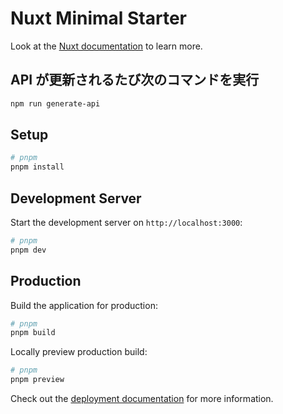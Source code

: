 # Nuxt Minimal Starter

Look at the [Nuxt documentation](https://nuxt.com/docs/getting-started/introduction) to learn more.

## API が更新されるたび次のコマンドを実行

```bash
npm run generate-api
```

## Setup

```bash
# pnpm
pnpm install
```

## Development Server

Start the development server on `http://localhost:3000`:

```bash
# pnpm
pnpm dev
```

## Production

Build the application for production:

```bash
# pnpm
pnpm build
```

Locally preview production build:

```bash
# pnpm
pnpm preview
```

Check out the [deployment documentation](https://nuxt.com/docs/getting-started/deployment) for more information.
